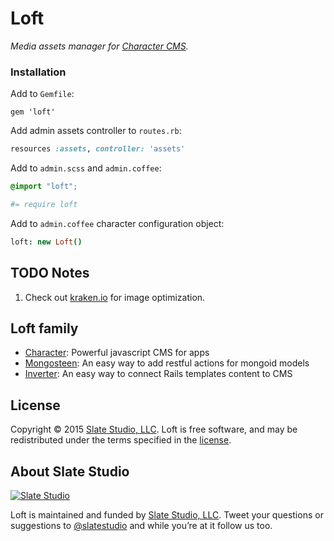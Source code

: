 # Loft

*Media assets manager for [Character CMS](https://github.com/slate-studio/chr).*


### Installation

Add to ```Gemfile```:

    gem 'loft'

Add admin assets controller to ```routes.rb```:

```ruby
resources :assets, controller: 'assets'
```

Add to ```admin.scss``` and ```admin.coffee```:

```scss
@import "loft";
```

```coffee
#= require loft
```

Add to ```admin.coffee``` character configuration object:

```coffee
loft: new Loft()
```


## TODO Notes

1. Check out [kraken.io](https://github.com/kraken-io/kraken-ruby) for image optimization.


## Loft family

- [Character](https://github.com/slate-studio/chr): Powerful javascript CMS for apps
- [Mongosteen](https://github.com/slate-studio/mongosteen): An easy way to add restful actions for mongoid models
- [Inverter](https://github.com/slate-studio/inverter): An easy way to connect Rails templates content to CMS


## License

Copyright © 2015 [Slate Studio, LLC](http://slatestudio.com). Loft is free software, and may be redistributed under the terms specified in the [license](LICENSE.md).


## About Slate Studio

[![Slate Studio](https://slate-git-images.s3-us-west-1.amazonaws.com/slate.png)](http://slatestudio.com)

Loft is maintained and funded by [Slate Studio, LLC](http://slatestudio.com). Tweet your questions or suggestions to [@slatestudio](https://twitter.com/slatestudio) and while you’re at it follow us too.